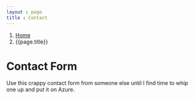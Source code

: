 ```yaml
---
layout : page
title : Contact
---
```


<ol class="breadcrumb">
	<li><a href="/">Home</a></li>
	<li>{{page.title}}</li>
</ol>

<h1 class="col-xs-12">Contact Form</h1>
<p class="col-xs-12">Use this crappy contact form from someone else until I find time to whip one up and put it on Azure.</p>

<div class="col-xs-12 col-sm-10 col-sm-offset-1 col-md-8 col-md-offset-2 col-lg-6 col-lg-offset-3 text-center">
	<script type="text/javascript"> id = 190709; </script>
	<script type="text/javascript" src="http://kontactr.com/wp.js"></script>
</div>

